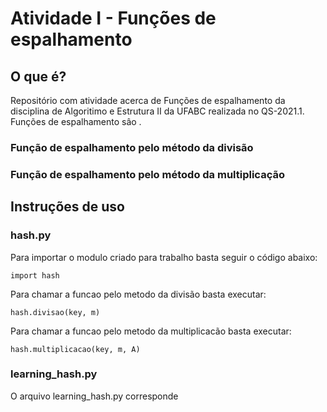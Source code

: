 # Atividade I - Funções de espalhamento

## O que é?
Repositório com atividade acerca de Funções de espalhamento da disciplina de Algoritimo e Estrutura II da UFABC realizada no QS-2021.1.
Funções de espalhamento sâo .

### Função de espalhamento pelo método da divisão

### Função de espalhamento pelo método da multiplicação


## Instruções de uso

### hash.py

Para importar o modulo criado para trabalho basta seguir o código abaixo:

```
import hash
```

Para chamar a funcao pelo metodo da divisão basta executar:
```
hash.divisao(key, m)
```

Para chamar a funcao pelo metodo da multiplicacão basta executar:
```
hash.multiplicacao(key, m, A)
```

### learning_hash.py
O arquivo learning_hash.py corresponde